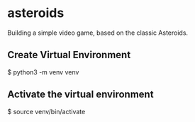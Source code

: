 # asteroids
Building a simple video game, based on the classic Asteroids.

## Create Virtual Environment
$ python3 -m venv venv

## Activate the virtual environment
$ source venv/bin/activate
